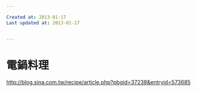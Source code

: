 ```yaml
---

Created at: 2013-01-17
Last updated at: 2013-01-17


---
```


# 電鍋料理


http://blog.sina.com.tw/recipe/article.php?pbgid=37238&entryid=573685

